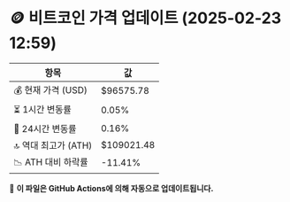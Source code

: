 # 🪙 비트코인 가격 업데이트 (2025-02-23 12:59)

| 항목                | 값 |
|--------------------|----------------|
| 💰 현재 가격 (USD) | $96575.78 |
| ⏳ 1시간 변동률    | 0.05% |
| 📆 24시간 변동률   | 0.16% |
| 🔝 역대 최고가 (ATH) | $109021.48 |
| 📉 ATH 대비 하락률 | -11.41% |

🔄 **이 파일은 GitHub Actions에 의해 자동으로 업데이트됩니다.**
